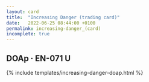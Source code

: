 ```yaml
---
layout: card
title:  "Increasing Danger (trading card)"
date:   2022-06-25 08:44:00 +0100
permalink: increasing-danger_(card)
incomplete: true
---
```


## DOAp &middot; EN-071 U

{% include templates/increasing-danger-doap.html %}